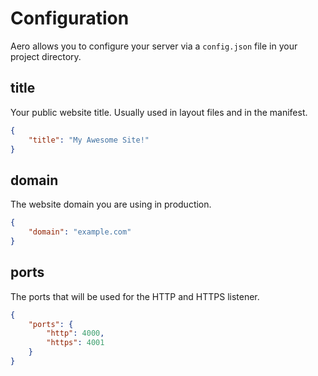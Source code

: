 # Configuration

Aero allows you to configure your server via a `config.json` file in your project directory.

## title

Your public website title. Usually used in layout files and in the manifest.

```json
{
	"title": "My Awesome Site!"
}
```

## domain

The website domain you are using in production.

```json
{
	"domain": "example.com"
}
```

## ports

The ports that will be used for the HTTP and HTTPS listener.

```json
{
	"ports": {
		"http": 4000,
		"https": 4001
	}
}
```
